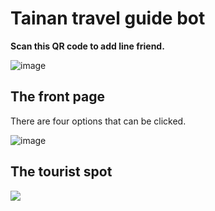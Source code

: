# Tainan travel guide bot

**Scan this QR code to add line friend.**

![image](https://i.imgur.com/lW4fl7a.png)


## The front page
There are four options that can be clicked.

![image](https://i.imgur.com/w2xWwMT.jpg)

## The tourist spot
![](https://lurl.cc/engNWM)
